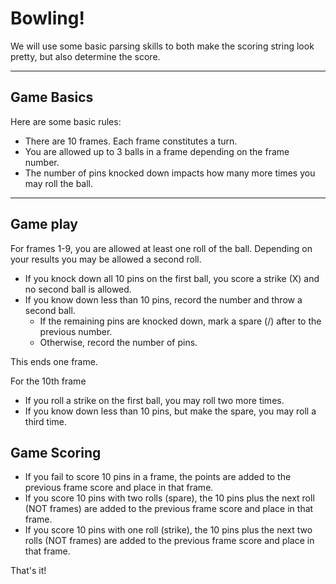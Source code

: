 # Bowling!

We will use some basic parsing skills to both make the scoring string look pretty, but also determine the score.

---

## Game Basics

Here are some basic rules:

- There are 10 frames. Each frame constitutes a turn.
- You are allowed up to 3 balls in a frame depending on the frame number.
- The number of pins knocked down impacts how many more times you may roll the ball.

---

## Game play

For frames 1-9, you are allowed at least one roll of the ball. Depending on your results you may be allowed a second roll.

- If you knock down all 10 pins on the first ball, you score a strike (X) and no second ball is allowed. 
- If you know down less than 10 pins, record the number and throw a second ball.
    - If the remaining pins are knocked down, mark a spare (/) after to the previous number.
    - Otherwise, record the number of pins.

This ends one frame.

For the 10th frame

- If you roll a strike on the first ball, you may roll two more times.
- If you know down less than 10 pins, but make the spare, you may roll a third time.

## Game Scoring

- If you fail to score 10 pins in a frame, the points are added to the previous frame score and place in that frame.
- If you score 10 pins with two rolls (spare), the 10 pins plus the next roll (NOT frames) are added to the previous frame score and place in that frame.
- If you score 10 pins with one roll (strike), the 10 pins plus the next two rolls (NOT frames) are added to the previous frame score and place in that frame.

That's it!